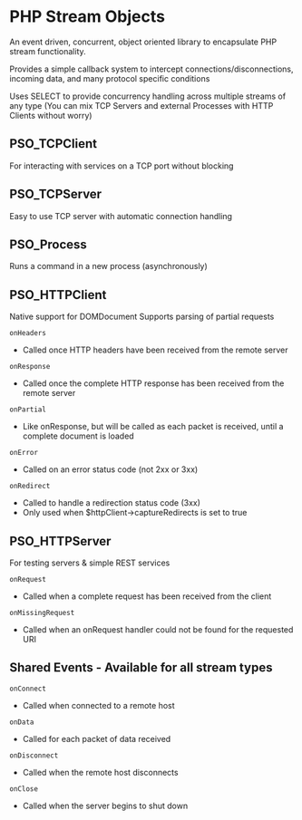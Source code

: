 PHP Stream Objects
==================

An event driven, concurrent, object oriented library to encapsulate PHP stream functionality. 

Provides a simple callback system to intercept connections/disconnections, incoming data, and many protocol specific conditions

Uses SELECT to provide concurrency handling across multiple streams of any type (You can mix TCP Servers and external Processes with HTTP Clients without worry)


PSO_TCPClient
-------------
For interacting with services on a TCP port without blocking

PSO_TCPServer
-------------
Easy to use TCP server with automatic connection handling

PSO_Process
-----------
Runs a command in a new process (asynchronously)

PSO_HTTPClient
--------------
Native support for DOMDocument
Supports parsing of partial requests

`onHeaders`
* Called once HTTP headers have been received from the remote server
	
`onResponse`
* Called once the complete HTTP response has been received from the remote server
	
`onPartial`
* Like onResponse, but will be called as each packet is received, until a complete document is loaded

`onError`
* Called on an error status code (not 2xx or 3xx)

`onRedirect`
* Called to handle a redirection status code (3xx)
* Only used when $httpClient->captureRedirects is set to true
	
PSO_HTTPServer
--------------
For testing servers & simple REST services
	
`onRequest`
* Called when a complete request has been received from the client
	
`onMissingRequest`
* Called when an onRequest handler could not be found for the requested URI

	
Shared Events - Available for all stream types
----------------------------------------------
`onConnect`
* Called when connected to a remote host
	
`onData`
* Called for each packet of data received
		
`onDisconnect`
* Called when the remote host disconnects
	
`onClose`
* Called when the server begins to shut down
